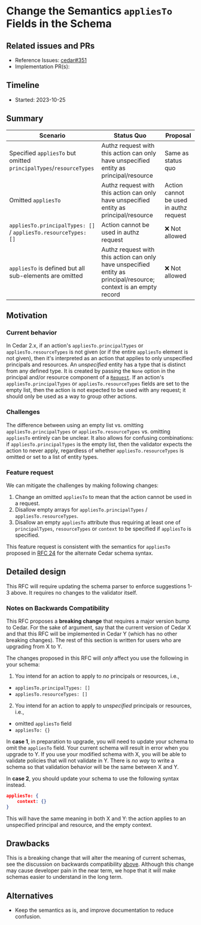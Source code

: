 # Change the Semantics `appliesTo` Fields in the Schema

## Related issues and PRs

- Reference Issues: [cedar#351](https://github.com/cedar-policy/cedar/issues/351)
- Implementation PR(s):

## Timeline

- Started: 2023-10-25

## Summary

| Scenario | Status Quo | Proposal |
| --------- | -------- | ------- |
| Specified `appliesTo` but omitted `principalTypes`/`resourceTypes` | Authz request with this action can only have unspecified entity as principal/resource | Same as status quo |
| Omitted `appliesTo` | Authz request with this action can only have unspecified entity as principal/resource | Action cannot be used in authz request |
| `appliesTo.principalTypes: []` / `appliesTo.resourceTypes: []` | Action cannot be used in authz request | ❌ Not allowed |
| `appliesTo` is defined but all sub-elements are omitted | Authz request with this action can only have unspecified entity as principal/resource; context is an empty record | ❌ Not allowed |

## Motivation

### Current behavior

In Cedar 2.x, if an action's `appliesTo.principalTypes` or `appliesTo.resourceTypes` is not given (or if the entire `appliesTo` element is not given), then it's interpreted as an action that applies to only unspecified principals and resources.
An _unspecified_ entity has a type that is distinct from any defined type.
It is created by passing the `None` option in the principal and/or resource component of a [`Request`](https://docs.rs/cedar-policy/latest/cedar_policy/struct.Request.html).
If an action's `appliesTo.principalTypes` or `appliesTo.resourceTypes` fields are set to the empty list, then the action is not expected to be used with any request; it should only be used as a way to group other actions.

### Challenges

The difference between using an empty list vs. omitting `appliesTo.principalTypes` or `appliesTo.resourceTypes` vs. omitting `appliesTo` entirely can be unclear.
It also allows for confusing combinations: if `appliesTo.principalTypes` is the empty list, then the validator expects the action to never apply, regardless of whether `appliesTo.resourceTypes` is omitted or set to a list of entity types.

### Feature request

We can mitigate the challenges by making following changes:

1. Change an omitted `appliesTo` to mean that the action cannot be used in a request.
2. Disallow empty arrays for `appliesTo.principalTypes` / `appliesTo.resourceTypes`.
3. Disallow an empty `appliesTo` attribute thus requiring at least one of `principalTypes`, `resourceTypes` or `context` to be specified if `appliesTo` is specified.

This feature request is consistent with the semantics for `appliesTo` proposed in [RFC 24](https://github.com/cedar-policy/rfcs/blob/main/text/0024-schema-syntax.md) for the alternate Cedar schema syntax.

## Detailed design

This RFC will require updating the schema parser to enforce suggestions 1-3 above.
It requires no changes to the validator itself.

### Notes on Backwards Compatibility

This RFC proposes a **breaking change** that requires a major version bump to Cedar.
For the sake of argument, say that the current version of Cedar X and that this RFC will be implemented in Cedar Y (which has no other breaking changes).
The rest of this section is written for users who are upgrading from X to Y.

The changes proposed in this RFC will _only_ affect you use the following in your schema:

1. You intend for an action to apply to _no_ principals or resources, i.e.,

- `appliesTo.principalTypes: []`
- `appliesTo.resourceTypes: []`

2. You intend for an action to apply to _unspecified_ principals or resources, i.e.,

- omitted `appliesTo` field
- `appliesTo: {}`

In **case 1**, in preparation to upgrade, you will need to update your schema to omit the `appliesTo` field.
Your current schema will result in error when you upgrade to Y.
If you use your modified schema with X, you will be able to validate policies that will not validate in Y.
There is _no way_ to write a schema so that validation behavior will be the same between X and Y.

In **case 2**, you should update your schema to use the following syntax instead.

```json
appliesTo: {
    context: {}
}
```

This will have the same meaning in both X and Y: the action applies to an unspecified principal and resource, and the empty context.

## Drawbacks

This is a breaking change that will alter the meaning of current schemas, see the discussion on backwards compatibility [above](#notes-on-backwards-compatibility).
Although this change may cause developer pain in the near term, we hope that it will make schemas easier to understand in the long term.

## Alternatives

- Keep the semantics as is, and improve documentation to reduce confusion.
